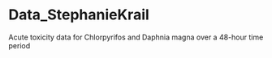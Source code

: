 # Data_StephanieKrail

Acute toxicity data for Chlorpyrifos and Daphnia magna over a 48-hour time period
